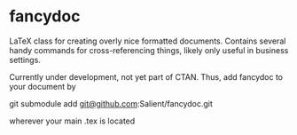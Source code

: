# fancydoc

LaTeX class for creating overly nice formatted documents. Contains several handy commands for cross-referencing things, likely only useful in business settings.

Currently under development, not yet part of CTAN. Thus, add fancydoc to your document by

git submodule add <git@github.com>:Salient/fancydoc.git

wherever your main .tex is located
